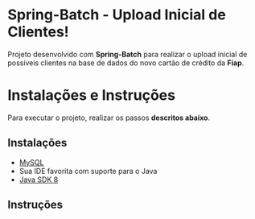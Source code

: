 # Spring-Batch  - Upload Inicial de Clientes!

Projeto desenvolvido com **Spring-Batch** para realizar o upload inicial de possíveis clientes na base de dados do novo cartão de crédito da **Fiap**.

# Instalações e Instruções 
 
Para executar o projeto, realizar os passos **descritos abaixo**.

## Instalações  

- [MySQL](https://dev.mysql.com/downloads/mysql/)
- Sua IDE favorita com suporte para o Java
- [Java SDK 8](https://www.oracle.com/java/technologies/javase-jdk8-downloads.html)

## Instruções 
